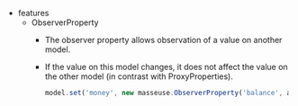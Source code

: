 * features
    * ObserverProperty
        * The observer property allows observation of a value on another model.
        * If the value on this model changes, it does not affect the value on the other model (in contrast with ProxyProperties).

            ```javascript
            model.set('money', new masseuse.ObserverProperty('balance', account));
            ```